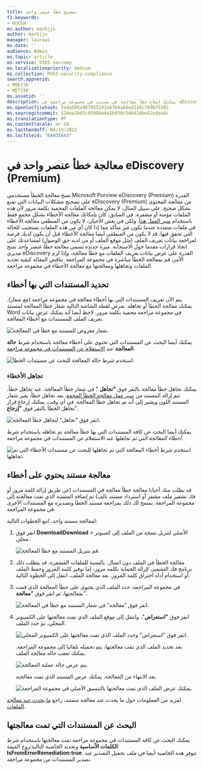 ```yaml
---
title: تصحيح خطأ عنصر واحد
f1.keywords:
- NOCSH
ms.author: markjjo
author: markjjo
manager: laurawi
ms.date: ''
audience: Admin
ms.topic: article
ms.service: O365-seccomp
ms.localizationpriority: medium
ms.collection: M365-security-compliance
search.appverid:
- MOE150
- MET150
ms.assetid: ''
description: يمكنك إصلاح خطأ معالجة في مستند في مجموعة مراجعة في eDiscovery (Premium) دون الحاجة إلى اتباع عملية معالجة الخطأ المجمع.
ms.openlocfilehash: fa4a595a967935241e67b9a88ed158c789075102
ms.sourcegitcommit: 52eea2b65c0598ba4a1b930c58b42dbe62cdaadc
ms.translationtype: MT
ms.contentlocale: ar-SA
ms.lasthandoff: 04/19/2022
ms.locfileid: "64935643"
---
```

# <a name="single-item-error-remediation-in-ediscovery-premium"></a>معالجة خطأ عنصر واحد في eDiscovery (Premium)

تمنح معالجة الخطأ مستخدمي Microsoft Purview eDiscovery (Premium) القدرة على تصحيح مشكلات البيانات التي تمنع eDiscovery (Premium) من معالجة المحتوى بشكل صحيح. على سبيل المثال، لا يمكن معالجة الملفات المحمية بكلمة مرور لأن هذه الملفات مؤمنة أو مشفرة. في السابق، كان بإمكانك معالجة الأخطاء بشكل مجمع فقط باستخدام [سير العمل هذا](error-remediation-when-processing-data-in-advanced-ediscovery.md). ولكن في بعض الأحيان، لا يكون من المنطقي معالجة الأخطاء في ملفات متعددة عندما تكون غير متأكد مما إذا كان أي من هذه الملفات يستجيب للحالة التي تحقق فيها. قد لا يكون من المنطقي أيضا معالجة الأخطاء قبل أن يكون لديك فرصة لمراجعة بيانات تعريف الملف (مثل موقع الملف أو من لديه حق الوصول) لمساعدتك على اتخاذ قرارات مقدما حول الاستجابة. ميزة جديدة تسمى *معالجة خطأ عنصر واحد* تمنح مديري eDiscovery القدرة على عرض بيانات تعريف الملفات مع خطأ معالجة، وإذا لزم الأمر، قم بمعالجة الخطأ مباشرة في مجموعة المراجعة. تناقش المقالة كيفية تحديد الملفات وتجاهلها ومعالجتها مع معالجة الأخطاء في مجموعة مراجعة.

## <a name="identify-documents-with-errors"></a>تحديد المستندات التي بها أخطاء

يتم الآن تعريف المستندات التي بها أخطاء معالجة في مجموعة مراجعة (مع شعار). يمكنك معالجة الخطأ أو تجاهله. تعرض لقطة الشاشة التالية شعار خطأ المعالجة لمستند Word في مجموعة مراجعة محمية بكلمة مرور. لاحظ أيضا أنه يمكنك عرض بيانات تعريف الملف للمستندات مع أخطاء المعالجة.

![شعار معروض للمستند مع خطأ في المعالجة.](../media/SIERimage1.png)

يمكنك أيضا البحث عن المستندات التي تحتوي على أخطاء معالجة باستخدام شرط **حالة المعالجة** عند [الاستعلام عن المستندات في مجموعة مراجعة](review-set-search.md).

![استخدم شرط حالة المعالجة للبحث عن مستندات الخطأ.](../media/SIERimage2.png)

### <a name="ignore-errors"></a>تجاهل الأخطاء

يمكنك تجاهل خطأ معالجة بالنقر فوق **"تجاهل** " في شعار خطأ المعالجة. عند تجاهل خطأ، تتم إزالة المستند من [سير عمل معالجة الخطأ المجمع](error-remediation-when-processing-data-in-advanced-ediscovery.md). بعد تجاهل خطأ، يغير شعار المستند اللون ويشير إلى أنه تم تجاهل خطأ المعالجة. في أي وقت، يمكنك إرجاع قرار تجاهل الخطأ بالنقر فوق **"إرجاع**".

![انقر فوق "تجاهل" لتجاهل خطأ المعالجة.](../media/SIERimage3.png)

يمكنك أيضا البحث عن كافة المستندات التي بها خطأ معالجة تم تجاهله باستخدام شرط *أخطاء المعالجة التي تم تجاهلها* عند الاستعلام عن المستندات في مجموعة مراجعة.

![استخدم شرط أخطاء المعالجة التي تم تجاهلها للبحث عن مستندات الأخطاء التي تم تجاهلها.](../media/SIERimage4.png)

## <a name="remediate-a-document-with-errors"></a>معالجة مستند يحتوي على أخطاء

قد يطلب منك أحيانا معالجة خطأ معالجة في المستندات (عن طريق إزالة كلمة مرور أو فك تشفير ملف مشفر أو استرداد مستند تالف) ثم إضافة المستند الذي تمت معالجته إلى مجموعة المراجعة. يسمح لك ذلك بمراجعة مستند الخطأ وتصديره مع المستندات الأخرى في مجموعة المراجعة. 

لمعالجة مستند واحد، اتبع الخطوات التالية:

1. انقر فوق **DownloadDownload**  >  الأصلي لتنزيل نسخة من الملف إلى كمبيوتر محلي.

   ![قم بتنزيل المستند مع خطأ المعالجة.](../media/SIERimage5.png)

2. معالجة الخطأ في الملف دون اتصال. بالنسبة للملفات المشفرة، قد يتطلب ذلك برنامج فك التشفير، لإزالة الحماية بكلمة مرور، إما توفير كلمة المرور وحفظ الملف أو استخدام أداة اختراق كلمة المرور. بعد معالجة الملف، انتقل إلى الخطوة التالية.

3. في مجموعة المراجعة، حدد الملف الذي يحتوي على خطأ المعالجة الذي قمت بمعالجتها، ثم انقر فوق **"معالجة**".

   ![انقر فوق "معالجة" في شعار المستند مع خطأ في المعالجة.](../media/SIERimage6.png)


4. انقر فوق **"استعراض**"، وانتقل إلى موقع الملف الذي تمت معالجتها على الكمبيوتر المحلي، ثم حدد الملف.

   ![انقر فوق "استعراض" وحدد الملف الذي تمت معالجتها على الكمبيوتر المحلي.](../media/SIERimage7.png)

    بعد تحديد الملف الذي تمت معالجتها، يتم تحميله تلقائيا إلى مجموعة المراجعة. يمكنك تعقب حالة معالجة الملف.

    ![يتم عرض حالة عملية المعالجة.](../media/SIERimage8.png)

   بعد الانتهاء من المعالجة، يمكنك عرض المستند الذي تمت معالجته.

    ![يمكنك عرض الملف الذي تمت معالجتها بالتنسيق الأصلي في مجموعة المراجعة.](../media/SIERimage9.png)

لمزيد من المعلومات حول ما يحدث عند معالجة مستند، راجع [ما يحدث عند معالجة الملفات](error-remediation-when-processing-data-in-advanced-ediscovery.md#what-happens-when-files-are-remediated).

## <a name="search-for-remediated-documents"></a>البحث عن المستندات التي تمت معالجتها

يمكنك البحث عن كافة المستندات في مجموعة مراجعة تمت معالجتها باستخدام شرط **الكلمات الأساسية** وتحديد الخاصية التالية:زوج القيمة: **IsFromErrorRemediation:true**. تتوفر هذه الخاصية أيضا في ملف تحميل التصدير عند تصدير المستندات من مجموعة مراجعة.
